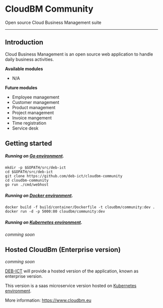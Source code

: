 # CloudBM Community
Open source Cloud Business Management suite

---

## Introduction
Cloud Business Management is an open source web application to handle daily business activities.

**Available modules**
- N/A

**Future modules**
- Employee management
- Customer management
- Product management
- Project management
- Invoice mangement
- Time registration
- Service desk

## Getting started

##### Running on [Go environment].

```
mkdir -p $GOPATH/src/deb-ict
cd $GOPATH/src/deb-ict
git clone https://github.com/deb-ict/cloudbm-community
cd cloudbm-community
go run ./cmd/webhost
```

##### Running on [Docker environment].

```
docker build -f build/container/Dockerfile -t cloudbm/community:dev .
docker run -d -p 5000:80 cloudbm/community:dev
```

##### Running on [Kubernetes environment].

*comming soon*

## Hosted CloudBm (Enterprise version)

*comming soon*

[DEB-ICT] will provide a hosted version of the application, known as enterprise version.

This version is a saas microservice version hosted on [Kubernetes environment].


More information: https://www.cloudbm.eu

[DEB-ICT]: https://www.deb-ict.com
[Go environment]: https://golang.org/doc/install
[Docker environment]: https://docs.docker.com/engine
[Kubernetes environment]: https://kubernetes.io